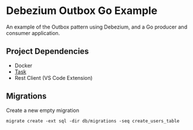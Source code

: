 # Debezium Outbox Go Example

An example of the Outbox pattern using Debezium, and a Go producer and consumer application.

## Project Dependencies

- Docker
- [Task](https://taskfile.dev/)
- Rest Client (VS Code Extension)

## Migrations

Create a new empty migration
```
migrate create -ext sql -dir db/migrations -seq create_users_table
```